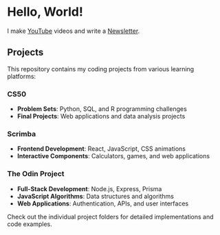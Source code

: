 # Hello, World!

I make [YouTube](https://youtube.com/@fabianfrankwerner) videos and write a [Newsletter](https://fabianfrankwerner.com/newsletter).

## Projects

This repository contains my coding projects from various learning platforms:

### CS50

- **Problem Sets**: Python, SQL, and R programming challenges
- **Final Projects**: Web applications and data analysis projects

### Scrimba

- **Frontend Development**: React, JavaScript, CSS animations
- **Interactive Components**: Calculators, games, and web applications

### The Odin Project

- **Full-Stack Development**: Node.js, Express, Prisma
- **JavaScript Algorithms**: Data structures and algorithms
- **Web Applications**: Authentication, APIs, and user interfaces

Check out the individual project folders for detailed implementations and code examples.
